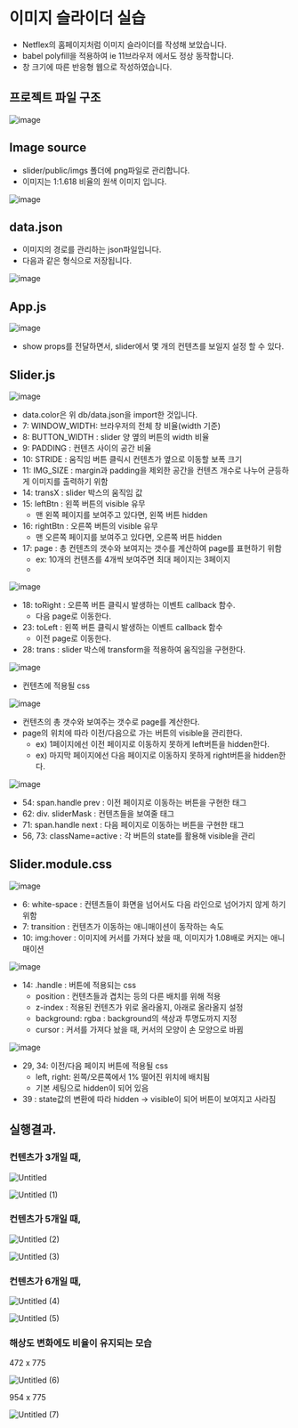 # 이미지 슬라이더 실습

-   Netflex의 홈페이지처럼 이미지 슬라이더를 작성해 보았습니다.
-   babel polyfill을 적용하여 ie 11브라우저 에서도 정상 동작합니다.
-   창 크기에 따른 반응형 웹으로 작성하였습니다.

## 프로젝트 파일 구조

![image](https://user-images.githubusercontent.com/92558961/148731960-6d844cc2-495b-40a6-a258-15f12585f7e4.png)

## Image source

-   slider/public/imgs 폴더에 png파일로 관리합니다.
-   이미지는 1:1.618 비율의 원색 이미지 입니다.

![image](https://user-images.githubusercontent.com/92558961/148731994-5d05100a-40bd-4d95-893f-eeec10c1f947.png)

## data.json

-   이미지의 경로를 관리하는 json파일입니다.
-   다음과 같은 형식으로 저장됩니다.

![image](https://user-images.githubusercontent.com/92558961/148732015-abcb62f7-282c-4616-92fa-8f22adb71203.png)

## App.js

![image](https://user-images.githubusercontent.com/92558961/148732025-23ae4e50-85a3-4090-b4aa-02f10d5f1397.png)

-   show props를 전달하면서, slider에서 몇 개의 컨텐츠를 보일지 설정 할 수 있다.

## Slider.js

![image](https://user-images.githubusercontent.com/92558961/148732034-de0441f8-db43-4c1b-8b32-ac7065d6c407.png)

-   data.color은 위 db/data.json을 import한 것입니다.
-   7: WINDOW_WIDTH: 브라우저의 전체 창 비율(width 기준)
-   8: BUTTON_WIDTH : slider 양 옆의 버튼의 width 비율
-   9: PADDING : 컨텐츠 사이의 공간 비율
-   10: STRIDE : 움직임 버튼 클릭시 컨텐츠가 옆으로 이동할 보폭 크기
-   11: IMG_SIZE : margin과 padding을 제외한 공간을 컨텐츠 개수로 나누어 균등하게 이미지를 출력하기 위함
-   14: transX : slider 박스의 움직임 값
-   15: leftBtn : 왼쪽 버튼의 visible 유무
    -   맨 왼쪽 페이지를 보여주고 있다면, 왼쪽 버튼 hidden
-   16: rightBtn : 오른쪽 버튼의 visible 유무
    -   맨 오른쪽 페이지를 보여주고 있다면, 오른쪽 버튼 hidden
-   17: page : 총 컨텐츠의 갯수와 보여지는 갯수를 계산하여 page를 표현하기 위함
    -   ex: 10개의 컨텐츠를 4개씩 보여주면 최대 페이지는 3페이지
    -

![image](https://user-images.githubusercontent.com/92558961/148732051-f0f5f2ab-cce6-483c-a954-3d5ed190f20d.png)

-   18: toRight : 오른쪽 버튼 클릭시 발생하는 이벤트 callback 함수.
    -   다음 page로 이동한다.
-   23: toLeft : 왼쪽 버튼 클릭시 발생하는 이벤트 callback 함수
    -   이전 page로 이동한다.
-   28: trans : slider 박스에 transform을 적용하여 움직임을 구현한다.

![image](https://user-images.githubusercontent.com/92558961/148732054-72e2a5a1-2714-4eee-89c2-c0c75d46ec84.png)

-   컨텐츠에 적용될 css

![image](https://user-images.githubusercontent.com/92558961/148732062-00fd2743-fdad-421d-9acf-946a6685875a.png)

-   컨텐츠의 총 갯수와 보여주는 갯수로 page를 계산한다.
-   page의 위치에 따라 이전/다음으로 가는 버튼의 visible을 관리한다.
    -   ex) 1페이지에선 이전 페이지로 이동하지 못하게 left버튼을 hidden한다.
    -   ex) 마지막 페이지에선 다음 페이지로 이동하지 못하게 right버튼을 hidden한다.

![image](https://user-images.githubusercontent.com/92558961/148732070-914ec72e-6b2f-4db7-a9e3-64187931f08e.png)

-   54: span.handle prev : 이전 페이지로 이동하는 버튼을 구현한 태그
-   62: div. sliderMask : 컨텐츠들을 보여줄 태그
-   71: span.handle next : 다음 페이지로 이동하는 버튼을 구현한 태그
-   56, 73: className=active : 각 버튼의 state를 활용해 visible을 관리

## Slider.module.css

![image](https://user-images.githubusercontent.com/92558961/148732083-cd1f8766-d0a6-4e86-bcab-8c9d663dca8a.png)

-   6: white-space : 컨텐츠들이 화면을 넘어서도 다음 라인으로 넘어가지 않게 하기 위함
-   7: transition : 컨텐츠가 이동하는 애니매이션이 동작하는 속도
-   10: img:hover : 이미지에 커서를 가져다 놨을 때, 이미지가 1.08배로 커지는 애니매이션

![image](https://user-images.githubusercontent.com/92558961/148732090-5712214c-eb71-44b3-a33e-27fc24e87fc1.png)

-   14: .handle : 버튼에 적용되는 css
    -   position : 컨텐츠들과 겹치는 등의 다른 배치를 위해 적용
    -   z-index : 적용된 컨텐츠가 위로 올라올지, 아래로 올라올지 설정
    -   background: rgba : background의 색상과 투명도까지 지정
    -   cursor : 커서를 가져다 놨을 때, 커서의 모양이 손 모양으로 바뀜

![image](https://user-images.githubusercontent.com/92558961/148732102-dd247ee8-25ff-45f5-9c46-0ed6a949f739.png)

-   29, 34: 이전/다음 페이지 버튼에 적용될 css
    -   left, right: 왼쪽/오른쪽에서 1% 떨어진 위치에 배치됨
    -   기본 세팅으로 hidden이 되어 있음
-   39 : state값의 변환에 따라 hidden → visible이 되어 버튼이 보여지고 사라짐

## 실행결과.

### 컨텐츠가 3개일 때,

![Untitled](https://user-images.githubusercontent.com/92558961/148732133-10b53d76-d7bc-4b77-ad02-2f119b718598.png)

![Untitled (1)](https://user-images.githubusercontent.com/92558961/148732175-ab1b1d99-a5ef-42da-937c-c3e767e943eb.png)

### 컨텐츠가 5개일 때,

![Untitled (2)](https://user-images.githubusercontent.com/92558961/148732177-fc6d87ea-fc6c-4369-ac44-afffcf406631.png)

![Untitled (3)](https://user-images.githubusercontent.com/92558961/148732179-cb7814b9-8144-4e69-a143-9ddb845d1257.png)

### 컨텐츠가 6개일 때,

![Untitled (4)](https://user-images.githubusercontent.com/92558961/148732182-dd877f45-242a-48ad-bf44-f3861c1fe322.png)

![Untitled (5)](https://user-images.githubusercontent.com/92558961/148732185-cfd22005-d488-431c-b129-0784e051cd56.png)

### 해상도 변화에도 비율이 유지되는 모습

472 x 775

![Untitled (6)](https://user-images.githubusercontent.com/92558961/148732192-15872397-b2e9-4a4f-b888-c07e47547d3c.png)

954 x 775

![Untitled (7)](https://user-images.githubusercontent.com/92558961/148732197-a483e4ec-f774-4302-91a5-331b3590534c.png)
